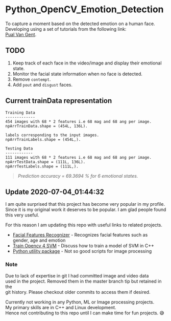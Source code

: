 # Python_OpenCV_Emotion_Detection

To capture a moment based on the detected emotion on a human face.\
Developing using a set of tutorials from the following link:\
[Pual Van Gent](http://www.paulvangent.com/).

## TODO

1. Keep track of each face in the video/image and display their emotional state.
2. Monitor the facial state information when no face is detected.
3. Remove `contempt`.
4. Add `pout` and `disgust` faces.

## Current trainData representation

```
Training Data
-------------
454 images with 68 * 2 features i.e 68 mag and 68 ang per image.
npArrTrainData.shape = (454L, 136L).

labels corresponding to the input images.
npArrTrainLabels.shape = (454L,).

Testing Data
------------
111 images with 68 * 2 features i.e 68 mag and 68 ang per image.
npArrTestData.shape = (111L, 136L).
npArrTestLabels.shape = (111L,).
```

> *Prediction accuracy = 69.3694 % for 6 emotional states.*

## Update 2020-07-04_01:44:32

I am quite surprised that this project has become very popular in my profile.\
Since it is my original work it deserves to be popular. I am glad people found\
this very useful.

For this reason I am updating this repo with useful links to related projects.

* [Facial Features Recognizer][FFR_repo] -  Recognizes facial features such as\
  gender, age and emotion
* [Train Opencv 4 SVM][FFR_blog] - Discuss how to train a model of SVM in C++
* [Python utility package][PyUtilPkg] - Not so good scripts for image processing

### Note

Due to lack of expertise in git I had committed image and video data\
used in the project. Removed them in the master branch tip but retained in the\
git history. Please checkout older commits to access them if desired.

Currently not working in any Python, ML or Image processing projects.\
My primary skills are in C++ and Linux development.\
Hence not contributing to this repo until I can make time for fun projects.
:sweat_smile:

<!-- links -->

[FFR_repo]: https://github.com/manid2/FacialFeaturesRecognizer
[FFR_blog]: https://manid2.github.io/tutorials/how-to-train-opencv-4-svm/
[PyUtilPkg]: https://github.com/manid2/PyImageProcUility
